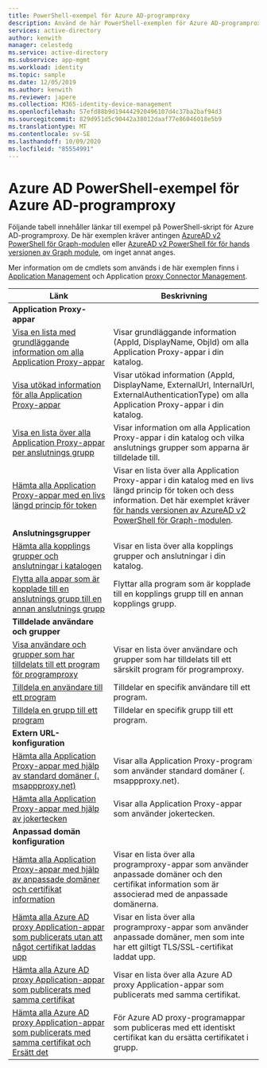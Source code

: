 ```yaml
---
title: PowerShell-exempel för Azure AD-programproxy
description: Använd de här PowerShell-exemplen för Azure AD-programproxy för att få information om programproxy-appar och-kopplingar i din katalog, tilldela användare och grupper till appar och hämta certifikat information.
services: active-directory
author: kenwith
manager: celestedg
ms.service: active-directory
ms.subservice: app-mgmt
ms.workload: identity
ms.topic: sample
ms.date: 12/05/2019
ms.author: kenwith
ms.reviewer: japere
ms.collection: M365-identity-device-management
ms.openlocfilehash: 57efd88b9d194442920496107d4c37ba2baf94d3
ms.sourcegitcommit: 829d951d5c90442a38012daaf77e86046018e5b9
ms.translationtype: MT
ms.contentlocale: sv-SE
ms.lasthandoff: 10/09/2020
ms.locfileid: "85554991"
---
```

# <a name="azure-ad-powershell-examples-for-azure-ad-application-proxy"></a>Azure AD PowerShell-exempel för Azure AD-programproxy

Följande tabell innehåller länkar till exempel på PowerShell-skript för Azure AD-programproxy. De här exemplen kräver antingen [AzureAD v2 PowerShell för Graph-modulen](https://docs.microsoft.com/powershell/azure/active-directory/install-adv2?view=azureadps-2.0) eller [AzureAD v2 PowerShell för för hands versionen av Graph module](https://docs.microsoft.com/powershell/azure/active-directory/install-adv2?view=azureadps-2.0-preview), om inget annat anges.


Mer information om de cmdlets som används i de här exemplen finns i [Application Management](https://docs.microsoft.com/powershell/module/azuread/?view=azureadps-2.0#application_proxy_application_management) och Application [proxy Connector Management](https://docs.microsoft.com/powershell/module/azuread/?view=azureadps-2.0#application_proxy_connector_management).

| Länk | Beskrivning |
|---|---|
|**Application Proxy-appar**||
| [Visa en lista med grundläggande information om alla Application Proxy-appar](scripts/powershell-get-all-app-proxy-apps-basic.md) | Visar grundläggande information (AppId, DisplayName, ObjId) om alla Application Proxy-appar i din katalog. |
| [Visa utökad information för alla Application Proxy-appar](scripts/powershell-get-all-app-proxy-apps-extended.md) | Visar utökad information (AppId, DisplayName, ExternalUrl, InternalUrl, ExternalAuthenticationType) om alla Application Proxy-appar i din katalog.  |
| [Visa en lista över alla Application Proxy-appar per anslutnings grupp](scripts/powershell-get-all-app-proxy-apps-by-connector-group.md) | Visar information om alla Application Proxy-appar i din katalog och vilka anslutnings grupper som apparna är tilldelade till. |
| [Hämta alla Application Proxy-appar med en livs längd princip för token](scripts/powershell-get-all-app-proxy-apps-with-policy.md) | Visar en lista över alla Application Proxy-appar i din katalog med en livs längd princip för token och dess information. Det här exemplet kräver [för hands versionen av AzureAD v2 PowerShell för Graph-modulen](https://docs.microsoft.com/powershell/azure/active-directory/install-adv2?view=azureadps-2.0-preview). |
|**Anslutningsgrupper**||
| [Hämta alla kopplings grupper och anslutningar i katalogen](scripts/powershell-get-all-connectors.md) | Visar en lista över alla kopplings grupper och anslutningar i din katalog. |
| [Flytta alla appar som är kopplade till en anslutnings grupp till en annan anslutnings grupp](scripts/powershell-move-all-apps-to-connector-group.md) | Flyttar alla program som är kopplade till en kopplings grupp till en annan kopplings grupp. |
|**Tilldelade användare och grupper**||
| [Visa användare och grupper som har tilldelats till ett program för programproxy](scripts/powershell-display-users-group-of-app.md) | Visar en lista över användare och grupper som har tilldelats till ett särskilt program för programproxy. |
| [Tilldela en användare till ett program](scripts/powershell-assign-user-to-app.md) | Tilldelar en specifik användare till ett program. |
| [Tilldela en grupp till ett program](scripts/powershell-assign-group-to-app.md) | Tilldelar en specifik grupp till ett program. |
|**Extern URL-konfiguration**||
| [Hämta alla Application Proxy-appar med hjälp av standard domäner (. msappproxy.net)](scripts/powershell-get-all-default-domain-apps.md)  | Visar alla Application Proxy-program som använder standard domäner (. msappproxy.net). |
| [Hämta alla Application Proxy-appar med hjälp av jokertecken](scripts/powershell-get-all-wildcard-apps.md) | Visar alla Application Proxy-appar som använder jokertecken. |
|**Anpassad domän konfiguration**||
| [Hämta alla Application Proxy-appar med hjälp av anpassade domäner och certifikat information](scripts/powershell-get-all-custom-domains-and-certs.md) | Visar en lista över alla programproxy-appar som använder anpassade domäner och den certifikat information som är associerad med de anpassade domänerna. |
| [Hämta alla Azure AD proxy Application-appar som publicerats utan att något certifikat laddas upp](scripts/powershell-get-all-custom-domain-no-cert.md) | Visar en lista över alla programproxy-appar som använder anpassade domäner, men som inte har ett giltigt TLS/SSL-certifikat laddat upp. |
| [Hämta alla Azure AD proxy Application-appar som publicerats med samma certifikat](scripts/powershell-get-custom-domain-identical-cert.md) | Visar en lista över alla Azure AD proxy Application-appar som publicerats med samma certifikat. |
| [Hämta alla Azure AD proxy Application-appar som publicerats med samma certifikat och Ersätt det](scripts/powershell-get-custom-domain-replace-cert.md) | För Azure AD proxy-programappar som publiceras med ett identiskt certifikat kan du ersätta certifikatet i grupp. |
